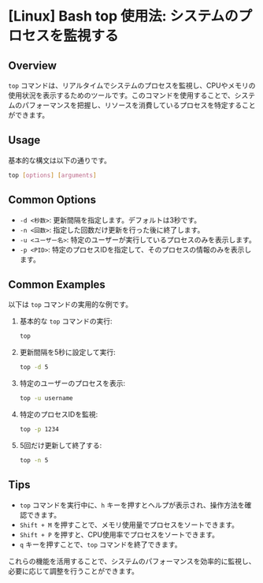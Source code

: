# [Linux] Bash top 使用法: システムのプロセスを監視する

## Overview
`top` コマンドは、リアルタイムでシステムのプロセスを監視し、CPUやメモリの使用状況を表示するためのツールです。このコマンドを使用することで、システムのパフォーマンスを把握し、リソースを消費しているプロセスを特定することができます。

## Usage
基本的な構文は以下の通りです。

```bash
top [options] [arguments]
```

## Common Options
- `-d <秒数>`: 更新間隔を指定します。デフォルトは3秒です。
- `-n <回数>`: 指定した回数だけ更新を行った後に終了します。
- `-u <ユーザー名>`: 特定のユーザーが実行しているプロセスのみを表示します。
- `-p <PID>`: 特定のプロセスIDを指定して、そのプロセスの情報のみを表示します。

## Common Examples
以下は `top` コマンドの実用的な例です。

1. 基本的な `top` コマンドの実行:
   ```bash
   top
   ```

2. 更新間隔を5秒に設定して実行:
   ```bash
   top -d 5
   ```

3. 特定のユーザーのプロセスを表示:
   ```bash
   top -u username
   ```

4. 特定のプロセスIDを監視:
   ```bash
   top -p 1234
   ```

5. 5回だけ更新して終了する:
   ```bash
   top -n 5
   ```

## Tips
- `top` コマンドを実行中に、`h` キーを押すとヘルプが表示され、操作方法を確認できます。
- `Shift + M` を押すことで、メモリ使用量でプロセスをソートできます。
- `Shift + P` を押すと、CPU使用率でプロセスをソートできます。
- `q` キーを押すことで、`top` コマンドを終了できます。

これらの機能を活用することで、システムのパフォーマンスを効率的に監視し、必要に応じて調整を行うことができます。